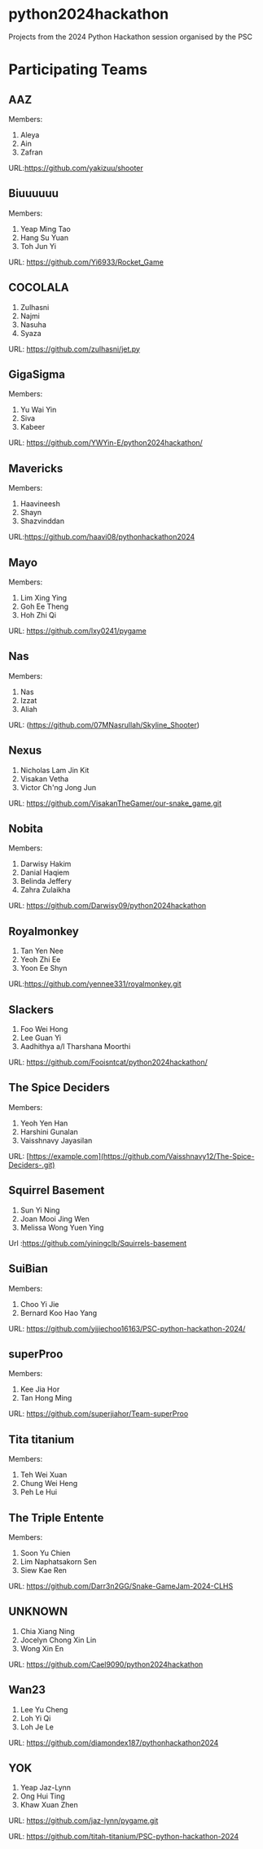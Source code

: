 # python2024hackathon
Projects from the 2024 Python Hackathon session organised by the PSC

# Participating Teams

## AAZ

Members:

1. Aleya
2. Ain
3. Zafran

URL:https://github.com/yakizuu/shooter

## Biuuuuuu

Members:

1. Yeap Ming Tao
2. Hang Su Yuan
3. Toh Jun Yi

URL: https://github.com/Yi6933/Rocket_Game

## COCOLALA

1. Zulhasni
2. Najmi
3. Nasuha
4. Syaza

URL: https://github.com/zulhasni/jet.py

## GigaSigma

Members:

1. Yu Wai Yin
2. Siva
3. Kabeer

URL: https://github.com/YWYin-E/python2024hackathon/

## Mavericks 

Members: 

1. Haavineesh
2. Shayn
3. Shazvinddan

URL:https://github.com/haavi08/pythonhackathon2024

## Mayo

Members:

1. Lim Xing Ying
2. Goh Ee Theng
3. Hoh Zhi Qi

URL: https://github.com/lxy0241/pygame

## Nas

Members:

1. Nas
2. Izzat
3. Aliah

URL: (https://github.com/07MNasrullah/Skyline_Shooter)

## Nexus

1. Nicholas Lam Jin Kit
2. Visakan Vetha
3. Victor Ch'ng Jong Jun

URL: https://github.com/VisakanTheGamer/our-snake_game.git

## Nobita

Members:

1. Darwisy Hakim
2. Danial Haqiem
3. Belinda Jeffery
4. Zahra Zulaikha

URL: https://github.com/Darwisy09/python2024hackathon

## Royalmonkey

1. Tan Yen Nee
2. Yeoh Zhi Ee
3. Yoon Ee Shyn

URL:https://github.com/yennee331/royalmonkey.git

## Slackers

1. Foo Wei Hong
2. Lee Guan Yi
3. Aadhithya a/l Tharshana Moorthi

URL: https://github.com/Fooisntcat/python2024hackathon/

## The Spice Deciders

Members:

1. Yeoh Yen Han 
2. Harshini Gunalan
3. Vaisshnavy Jayasilan

URL: [https://example.com](https://github.com/Vaisshnavy12/The-Spice-Deciders-.git)

## Squirrel Basement

1. Sun Yi Ning
2. Joan Mooi Jing Wen
3. Melissa Wong Yuen Ying

Url :https://github.com/yiningclb/Squirrels-basement

## SuiBian

Members:

1. Choo Yi Jie
2. Bernard Koo Hao Yang

URL: https://github.com/yijiechoo16163/PSC-python-hackathon-2024/

## superProo

Members:

1. Kee Jia Hor
2. Tan Hong Ming

URL: https://github.com/superjiahor/Team-superProo

## Tita titanium

Members:

1. Teh Wei Xuan
2. Chung Wei Heng
3. Peh Le Hui

## The Triple Entente

Members: 

1. Soon Yu Chien
2. Lim Naphatsakorn Sen
3. Siew Kae Ren

URL: https://github.com/Darr3n2GG/Snake-GameJam-2024-CLHS

## UNKNOWN

1. Chia Xiang Ning
2. Jocelyn Chong Xin Lin
3. Wong Xin En

URL: https://github.com/Cael9090/python2024hackathon

## Wan23

1. Lee Yu Cheng
2. Loh Yi Qi
3. Loh Je Le

URL: https://github.com/diamondex187/pythonhackathon2024

## YOK

1. Yeap Jaz-Lynn
2. Ong Hui Ting
3. Khaw Xuan Zhen

URL: https://github.com/jaz-lynn/pygame.git

URL: https://github.com/titah-titanium/PSC-python-hackathon-2024
